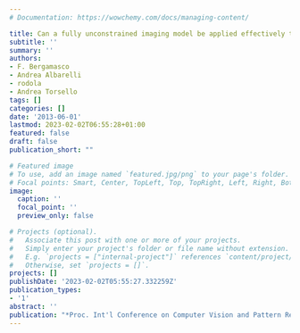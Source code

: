 ```yaml
---
# Documentation: https://wowchemy.com/docs/managing-content/

title: Can a fully unconstrained imaging model be applied effectively to central cameras?
subtitle: ''
summary: ''
authors:
- F. Bergamasco
- Andrea Albarelli
- rodola
- Andrea Torsello
tags: []
categories: []
date: '2013-06-01'
lastmod: 2023-02-02T06:55:28+01:00
featured: false
draft: false
publication_short: ""

# Featured image
# To use, add an image named `featured.jpg/png` to your page's folder.
# Focal points: Smart, Center, TopLeft, Top, TopRight, Left, Right, BottomLeft, Bottom, BottomRight.
image:
  caption: ''
  focal_point: ''
  preview_only: false

# Projects (optional).
#   Associate this post with one or more of your projects.
#   Simply enter your project's folder or file name without extension.
#   E.g. `projects = ["internal-project"]` references `content/project/deep-learning/index.md`.
#   Otherwise, set `projects = []`.
projects: []
publishDate: '2023-02-02T05:55:27.332259Z'
publication_types:
- '1'
abstract: ''
publication: "*Proc. Int'l Conference on Computer Vision and Pattern Recognition (CVPR)*"
---
```

